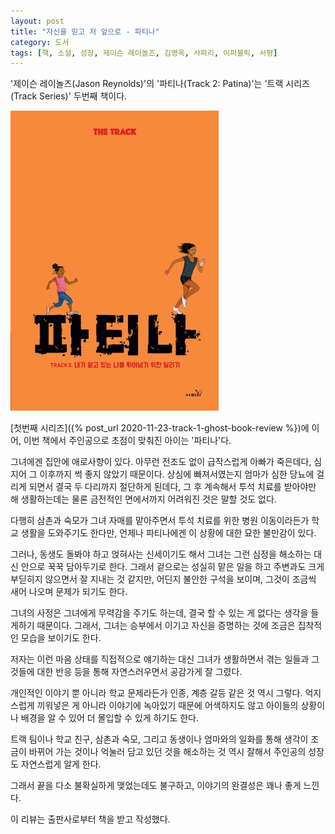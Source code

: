```yaml
---
layout: post
title: "자신을 믿고 저 앞으로 - 파티나"
category: 도서
tags: [책, 소설, 성장, 제이슨 레이놀즈, 김영옥, 사파리, 이퍼블릭, 서평]
---
```


'제이슨 레이놀즈(Jason Reynolds)'의
'파티나(Track 2: Patina)'는
'트랙 시리즈(Track Series)' 두번째 책이다.

![표지](/images/track-2-patina-book-h480.jpg)

[첫번째 시리즈]({% post_url 2020-11-23-track-1-ghost-book-review %})에 이어,
이번 책에서 주인공으로 초점이 맞춰진 아이는 '파티나'다.

그녀에겐 집안에 애로사항이 있다.
아무런 전조도 없이 급작스럽게 아빠가 죽은데다,
심지어 그 이후까지 썩 좋지 않았기 때문이다.
상심에 빠져서였는지 엄마가 심한 당뇨에 걸리게 되면서 결국 두 다리까지 절단하게 된데다,
그 후 계속해서 투석 치료를 받아야만 해 생활하는데는 물론 금전적인 면에서까지 어려워진 것은 말할 것도 없다.

다행히 삼촌과 숙모가 그녀 자매를 맡아주면서
투석 치료를 위한 병원 이동이라든가 학교 생활을 도와주기도 한다만,
언제나 파티나에겐 이 상황에 대한 묘한 불만감이 있다.

그러나, 동생도 돌봐야 하고 얹혀사는 신세이기도 해서
그녀는 그런 심정을 해소하는 대신 안으로 꾹꾹 담아두기로 한다.
그래서 겉으로는 성실히 맡은 일을 하고 주변과도 크게 부딛히지 않으면서 잘 지내는 것 같지만,
어딘지 불안한 구석을 보이며,
그것이 조금씩 새어 나오며 문제가 되기도 한다.

그녀의 사정은 그녀에게 무력감을 주기도 하는데,
결국 할 수 있는 게 없다는 생각을 들게하기 때문이다.
그래서, 그녀는 승부에서 이기고 자신을 증명하는 것에 조금은 집착적인 모습을 보이기도 한다.

저자는 이런 마음 상태를 직접적으로 얘기하는 대신
그녀가 생활하면서 겪는 일들과
그것들에 대한 반응 등을 통해 자연스러우면서 공감가게 잘 그렸다.

개인적인 이야기 뿐 아니라 학교 문제라든가 인종, 계층 갈등 같은 것 역시 그렇다.
억지스럽게 끼워넣은 게 아니라 이야기에 녹아있기 때문에 어색하지도 않고
아이들의 상황이나 배경을 알 수 있어 더 몰입할 수 있게 하기도 한다.

트랙 팀이나 학교 친구, 삼촌과 숙모, 그리고 동생이나 엄마와의 일화를 통해
생각이 조금이 바뀌어 가는 것이나
억눌러 담고 있던 것을 해소하는 것 역시 잘해서
주인공의 성장도 자연스럽게 알게 한다.

그래서 끝을 다소 불확실하게 맺었는데도 불구하고,
이야기의 완결성은 꽤나 좋게 느낀다.



<div class="im im-info">
이 리뷰는 출판사로부터 책을 받고 작성했다.
</div>
